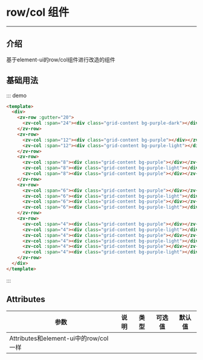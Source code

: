 # row/col 组件

<!-- {.md} -->

---

<!-- {.md} -->

## 介绍

<!-- {.md} -->

基于element-ui的row/col组件进行改造的组件

<!-- {.md} -->

## 基础用法

<!-- {.md} -->
<row-col-demo></row-col-demo>

::: demo

```html
<template>
  <div>
    <zv-row :gutter="20">
      <zv-col :span="24"><div class="grid-content bg-purple-dark"></div></zv-col>
    </zv-row>
    <zv-row>
      <zv-col :span="12"><div class="grid-content bg-purple"></div></zv-col>
      <zv-col :span="12"><div class="grid-content bg-purple-light"></div></zv-col>
    </zv-row>
    <zv-row>
      <zv-col :span="8"><div class="grid-content bg-purple"></div></zv-col>
      <zv-col :span="8"><div class="grid-content bg-purple-light"></div></zv-col>
      <zv-col :span="8"><div class="grid-content bg-purple"></div></zv-col>
    </zv-row>
    <zv-row>
      <zv-col :span="6"><div class="grid-content bg-purple"></div></zv-col>
      <zv-col :span="6"><div class="grid-content bg-purple-light"></div></zv-col>
      <zv-col :span="6"><div class="grid-content bg-purple"></div></zv-col>
      <zv-col :span="6"><div class="grid-content bg-purple-light"></div></zv-col>
    </zv-row>
    <zv-row>
      <zv-col :span="4"><div class="grid-content bg-purple"></div></zv-col>
      <zv-col :span="4"><div class="grid-content bg-purple-light"></div></zv-col>
      <zv-col :span="4"><div class="grid-content bg-purple"></div></zv-col>
      <zv-col :span="4"><div class="grid-content bg-purple-light"></div></zv-col>
      <zv-col :span="4"><div class="grid-content bg-purple"></div></zv-col>
      <zv-col :span="4"><div class="grid-content bg-purple-light"></div></zv-col>
    </zv-row>
  </div>
</template>
```
:::

## Attributes

<!-- {.md} -->

| 参数      | 说明                                   | 类型     | 可选值 | 默认值    |
| --------- | -------------------------------------- | -------- | ------ | --------- |
| Attributes和element-ui中的row/col一样 |


